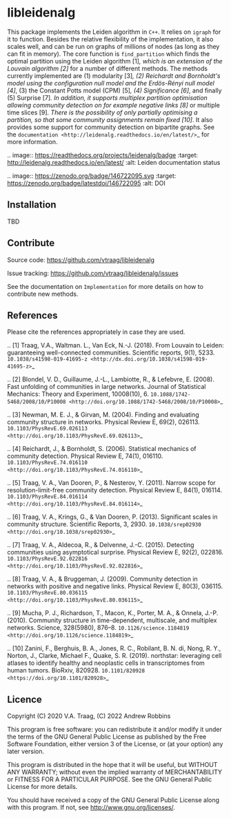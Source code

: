 libleidenalg
==============

This package implements the Leiden algorithm in ``C++``.  It relies on ``igraph`` for it to function. Besides the
relative flexibility of the implementation, it also scales well, and can be run
on graphs of millions of nodes (as long as they can fit in memory). The core
function is ``find_partition`` which finds the optimal partition using the
Leiden algorithm [1]_, which is an extension of the Louvain algorithm [2]_ for a
number of different methods. The methods currently implemented are (1)
modularity [3]_, (2) Reichardt and Bornholdt's model using the configuration
null model and the Erdös-Rényi null model [4]_, (3) the Constant Potts model
(CPM) [5]_, (4) Significance [6]_, and finally (5) Surprise [7]_. In addition,
it supports multiplex partition optimisation allowing community detection on for
example negative links [8]_ or multiple time slices [9]_. There is the
possibility of only partially optimising a partition, so that some community
assignments remain fixed [10]_. It also provides some support for community
detection on bipartite graphs. See the `documentation
<http://leidenalg.readthedocs.io/en/latest/>`_ for more information.


.. image:: https://readthedocs.org/projects/leidenalg/badge
                :target: http://leidenalg.readthedocs.io/en/latest/
                :alt: Leiden documentation status

.. image:: https://zenodo.org/badge/146722095.svg
                :target: https://zenodo.org/badge/latestdoi/146722095
                :alt: DOI

Installation
------------

TBD

Contribute
----------

Source code: https://github.com/vtraag/libleidenalg

Issue tracking: https://github.com/vtraag/libleidenalg/issues

See the documentation on `Implementation` for more details on how to
contribute new methods.

References
----------

Please cite the references appropriately in case they are used.

.. [1] Traag, V.A., Waltman. L., Van Eck, N.-J. (2018). From Louvain to
       Leiden: guaranteeing well-connected communities. Scientific reports, 9(1), 5233.
       `10.1038/s41598-019-41695-z <http://dx.doi.org/10.1038/s41598-019-41695-z>`_

.. [2] Blondel, V. D., Guillaume, J.-L., Lambiotte, R., & Lefebvre, E. (2008).
       Fast unfolding of communities in large networks. Journal of Statistical
       Mechanics: Theory and Experiment, 10008(10), 6.
       `10.1088/1742-5468/2008/10/P10008 <http://doi.org/10.1088/1742-5468/2008/10/P10008>`_

.. [3] Newman, M. E. J., & Girvan, M. (2004). Finding and evaluating community
       structure in networks. Physical Review E, 69(2), 026113.
       `10.1103/PhysRevE.69.026113 <http://doi.org/10.1103/PhysRevE.69.026113>`_

.. [4] Reichardt, J., & Bornholdt, S. (2006). Statistical mechanics of
       community detection. Physical Review E, 74(1), 016110.
       `10.1103/PhysRevE.74.016110 <http://doi.org/10.1103/PhysRevE.74.016110>`_

.. [5] Traag, V. A., Van Dooren, P., & Nesterov, Y. (2011). Narrow scope for
       resolution-limit-free community detection. Physical Review E, 84(1),
       016114.  `10.1103/PhysRevE.84.016114
       <http://doi.org/10.1103/PhysRevE.84.016114>`_

.. [6] Traag, V. A., Krings, G., & Van Dooren, P. (2013). Significant scales in
       community structure. Scientific Reports, 3, 2930.  `10.1038/srep02930
       <http://doi.org/10.1038/srep02930>`_

.. [7] Traag, V. A., Aldecoa, R., & Delvenne, J.-C. (2015). Detecting
       communities using asymptotical surprise. Physical Review E, 92(2),
       022816.  `10.1103/PhysRevE.92.022816
       <http://doi.org/10.1103/PhysRevE.92.022816>`_

.. [8] Traag, V. A., & Bruggeman, J. (2009). Community detection in networks
       with positive and negative links. Physical Review E, 80(3), 036115.
       `10.1103/PhysRevE.80.036115
       <http://doi.org/10.1103/PhysRevE.80.036115>`_

.. [9] Mucha, P. J., Richardson, T., Macon, K., Porter, M. A., & Onnela, J.-P.
       (2010). Community structure in time-dependent, multiscale, and multiplex
       networks. Science, 328(5980), 876–8. `10.1126/science.1184819
       <http://doi.org/10.1126/science.1184819>`_

.. [10] Zanini, F., Berghuis, B. A., Jones, R. C., Robilant, B. N. di,
        Nong, R. Y., Norton, J., Clarke, Michael F., Quake, S. R. (2019).
        northstar: leveraging cell atlases to identify healthy and neoplastic
        cells in transcriptomes from human tumors. BioRxiv, 820928.
        `10.1101/820928 <https://doi.org/10.1101/820928>`_

Licence
-------

Copyright (C) 2020 V.A. Traag, (C) 2022 Andrew Robbins

This program is free software: you can redistribute it and/or modify it under
the terms of the GNU General Public License as published by the Free Software
Foundation, either version 3 of the License, or (at your option) any later
version.

This program is distributed in the hope that it will be useful, but WITHOUT ANY
WARRANTY; without even the implied warranty of MERCHANTABILITY or FITNESS FOR A
PARTICULAR PURPOSE.  See the GNU General Public License for more details.

You should have received a copy of the GNU General Public License along with
this program. If not, see http://www.gnu.org/licenses/.

